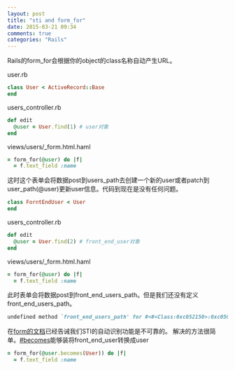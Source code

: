 ```yaml
---
layout: post
title: "sti and form_for"
date: 2015-03-21 09:34
comments: true
categories: "Rails"
---
```


Rails的form_for会根据你的object的class名称自动产生URL。

user.rb
```ruby
class User < ActiveRecord::Base
end
```
users_controller.rb
```ruby
def edit
  @user = User.find(1) # user对象
end
```
views/users/_form.html.haml
```ruby
= form_for(@user) do |f|
  = f.text_field :name
```
这时这个表单会将数据post到users_path去创建一个新的user或者patch到user_path(@user)更新user信息。代码到现在是没有任何问题。
```ruby
class ForntEndUser < User
end
```
users_controller.rb
```ruby
def edit
  @user = User.find(2) # front_end_user对象
end
```
views/users/_form.html.haml
```ruby
= form_for(@user) do |f|
  = f.text_field :name
```
此时表单会将数据post到front_end_users_path。但是我们还没有定义front_end_users_path。
```ruby
undefined method `front_end_users_path' for #<#<Class:0xc052150>:0xc050404>
```
在[form的文档](http://guides.rubyonrails.org/form_helpers.html)已经告诫我们STI的自动识别功能是不可靠的。
解决的方法很简单。[#becomes](http://apidock.com/rails/ActiveRecord/Persistence/becomes)能够装将front_end_user转换成user
```ruby
= form_for(@user.becomes(User)) do |f|
  = f.text_field :name
```

